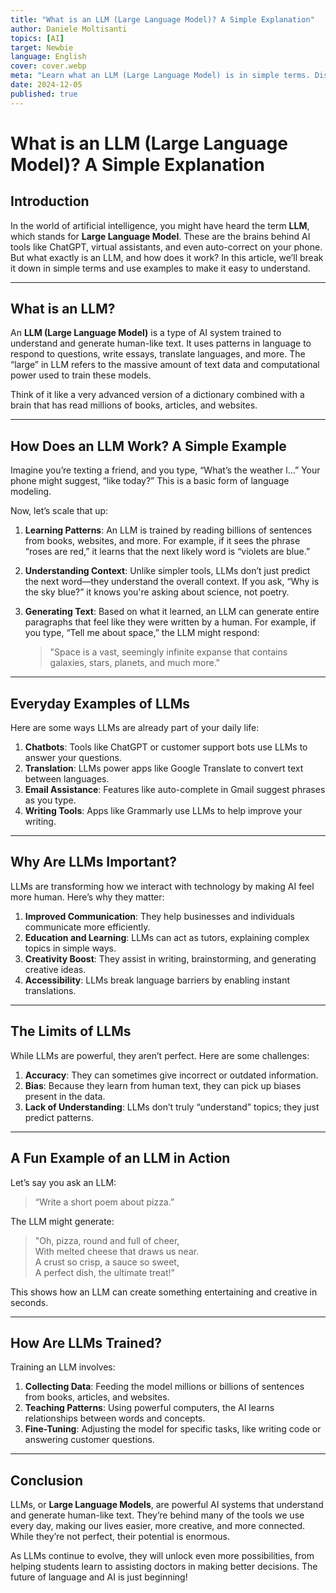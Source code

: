 ```yaml
---
title: "What is an LLM (Large Language Model)? A Simple Explanation"
author: Daniele Moltisanti
topics: [AI]
target: Newbie
language: English
cover: cover.webp
meta: "Learn what an LLM (Large Language Model) is in simple terms. Discover how these AI tools work, their real-life examples, and why they’re transforming technology"
date: 2024-12-05
published: true
---
```





# What is an LLM (Large Language Model)? A Simple Explanation


## Introduction

In the world of artificial intelligence, you might have heard the term **LLM**, which stands for **Large Language Model**. These are the brains behind AI tools like ChatGPT, virtual assistants, and even auto-correct on your phone. But what exactly is an LLM, and how does it work? In this article, we’ll break it down in simple terms and use examples to make it easy to understand.

---

## What is an LLM?

An **LLM (Large Language Model)** is a type of AI system trained to understand and generate human-like text. It uses patterns in language to respond to questions, write essays, translate languages, and more. The “large” in LLM refers to the massive amount of text data and computational power used to train these models.

Think of it like a very advanced version of a dictionary combined with a brain that has read millions of books, articles, and websites.

---

## How Does an LLM Work? A Simple Example

Imagine you’re texting a friend, and you type, “What’s the weather l…” Your phone might suggest, “like today?” This is a basic form of language modeling.

Now, let’s scale that up:

1. **Learning Patterns**: An LLM is trained by reading billions of sentences from books, websites, and more. For example, if it sees the phrase “roses are red,” it learns that the next likely word is “violets are blue.”

2. **Understanding Context**: Unlike simpler tools, LLMs don’t just predict the next word—they understand the overall context. If you ask, “Why is the sky blue?” it knows you're asking about science, not poetry.

3. **Generating Text**: Based on what it learned, an LLM can generate entire paragraphs that feel like they were written by a human. For example, if you type, “Tell me about space,” the LLM might respond:
   > "Space is a vast, seemingly infinite expanse that contains galaxies, stars, planets, and much more."

---

## Everyday Examples of LLMs

Here are some ways LLMs are already part of your daily life:

1. **Chatbots**: Tools like ChatGPT or customer support bots use LLMs to answer your questions.
2. **Translation**: LLMs power apps like Google Translate to convert text between languages.
3. **Email Assistance**: Features like auto-complete in Gmail suggest phrases as you type.
4. **Writing Tools**: Apps like Grammarly use LLMs to help improve your writing.

---

## Why Are LLMs Important?

LLMs are transforming how we interact with technology by making AI feel more human. Here’s why they matter:

1. **Improved Communication**: They help businesses and individuals communicate more efficiently.
2. **Education and Learning**: LLMs can act as tutors, explaining complex topics in simple ways.
3. **Creativity Boost**: They assist in writing, brainstorming, and generating creative ideas.
4. **Accessibility**: LLMs break language barriers by enabling instant translations.

---

## The Limits of LLMs

While LLMs are powerful, they aren’t perfect. Here are some challenges:

1. **Accuracy**: They can sometimes give incorrect or outdated information.
2. **Bias**: Because they learn from human text, they can pick up biases present in the data.
3. **Lack of Understanding**: LLMs don’t truly “understand” topics; they just predict patterns.

---

## A Fun Example of an LLM in Action

Let’s say you ask an LLM:
> “Write a short poem about pizza.”

The LLM might generate:
> "Oh, pizza, round and full of cheer,  
> With melted cheese that draws us near.  
> A crust so crisp, a sauce so sweet,  
> A perfect dish, the ultimate treat!"

This shows how an LLM can create something entertaining and creative in seconds.

---

## How Are LLMs Trained?

Training an LLM involves:
1. **Collecting Data**: Feeding the model millions or billions of sentences from books, articles, and websites.
2. **Teaching Patterns**: Using powerful computers, the AI learns relationships between words and concepts.
3. **Fine-Tuning**: Adjusting the model for specific tasks, like writing code or answering customer questions.

---

## Conclusion

LLMs, or **Large Language Models**, are powerful AI systems that understand and generate human-like text. They’re behind many of the tools we use every day, making our lives easier, more creative, and more connected. While they’re not perfect, their potential is enormous.

As LLMs continue to evolve, they will unlock even more possibilities, from helping students learn to assisting doctors in making better decisions. The future of language and AI is just beginning!

